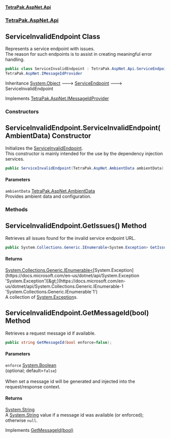 #### [TetraPak.AspNet.Api](index.md 'index')
### [TetraPak.AspNet.Api](TetraPak_AspNet_Api.md 'TetraPak.AspNet.Api')
## ServiceInvalidEndpoint Class
Represents a service endpoint with issues.  
The reason for such endpoints is to assist in creating meaningful error handling.  
```csharp
public class ServiceInvalidEndpoint : TetraPak.AspNet.Api.ServiceEndpoint,
TetraPak.AspNet.IMessageIdProvider
```

Inheritance [System.Object](https://docs.microsoft.com/en-us/dotnet/api/System.Object 'System.Object') &#129106; [ServiceEndpoint](TetraPak_AspNet_Api_ServiceEndpoint.md 'TetraPak.AspNet.Api.ServiceEndpoint') &#129106; ServiceInvalidEndpoint  

Implements [TetraPak.AspNet.IMessageIdProvider](https://docs.microsoft.com/en-us/dotnet/api/TetraPak.AspNet.IMessageIdProvider 'TetraPak.AspNet.IMessageIdProvider')  
### Constructors
<a name='TetraPak_AspNet_Api_ServiceInvalidEndpoint_ServiceInvalidEndpoint(TetraPak_AspNet_AmbientData)'></a>
## ServiceInvalidEndpoint.ServiceInvalidEndpoint(AmbientData) Constructor
Initializes the [ServiceInvalidEndpoint](TetraPak_AspNet_Api_ServiceInvalidEndpoint.md 'TetraPak.AspNet.Api.ServiceInvalidEndpoint').  
This constructor is mainly intended for the use by the dependency injection services.   
```csharp
public ServiceInvalidEndpoint(TetraPak.AspNet.AmbientData ambientData);
```
#### Parameters
<a name='TetraPak_AspNet_Api_ServiceInvalidEndpoint_ServiceInvalidEndpoint(TetraPak_AspNet_AmbientData)_ambientData'></a>
`ambientData` [TetraPak.AspNet.AmbientData](https://docs.microsoft.com/en-us/dotnet/api/TetraPak.AspNet.AmbientData 'TetraPak.AspNet.AmbientData')  
Provides ambient data and configuration.  
  
  
### Methods
<a name='TetraPak_AspNet_Api_ServiceInvalidEndpoint_GetIssues()'></a>
## ServiceInvalidEndpoint.GetIssues() Method
Retrieves all issues found for the invalid service endpoint URL.  
```csharp
public System.Collections.Generic.IEnumerable<System.Exception> GetIssues();
```
#### Returns
[System.Collections.Generic.IEnumerable&lt;](https://docs.microsoft.com/en-us/dotnet/api/System.Collections.Generic.IEnumerable-1 'System.Collections.Generic.IEnumerable`1')[System.Exception](https://docs.microsoft.com/en-us/dotnet/api/System.Exception 'System.Exception')[&gt;](https://docs.microsoft.com/en-us/dotnet/api/System.Collections.Generic.IEnumerable-1 'System.Collections.Generic.IEnumerable`1')  
A collection of [System.Exception](https://docs.microsoft.com/en-us/dotnet/api/System.Exception 'System.Exception')s.  
  
<a name='TetraPak_AspNet_Api_ServiceInvalidEndpoint_GetMessageId(bool)'></a>
## ServiceInvalidEndpoint.GetMessageId(bool) Method
Retrieves a request message id if available.   
```csharp
public string GetMessageId(bool enforce=false);
```
#### Parameters
<a name='TetraPak_AspNet_Api_ServiceInvalidEndpoint_GetMessageId(bool)_enforce'></a>
`enforce` [System.Boolean](https://docs.microsoft.com/en-us/dotnet/api/System.Boolean 'System.Boolean')  
(optional; default=`false`)<br/>  
When set a message id will be generated and injected into the request/response context.  
  
#### Returns
[System.String](https://docs.microsoft.com/en-us/dotnet/api/System.String 'System.String')  
A [System.String](https://docs.microsoft.com/en-us/dotnet/api/System.String 'System.String') value if a message id was available (or enforced); otherwise `null`.  

Implements [GetMessageId(bool)](https://docs.microsoft.com/en-us/dotnet/api/TetraPak.AspNet.IMessageIdProvider.GetMessageId#TetraPak_AspNet_IMessageIdProvider_GetMessageId_System_Boolean_ 'TetraPak.AspNet.IMessageIdProvider.GetMessageId(System.Boolean)')  
  
